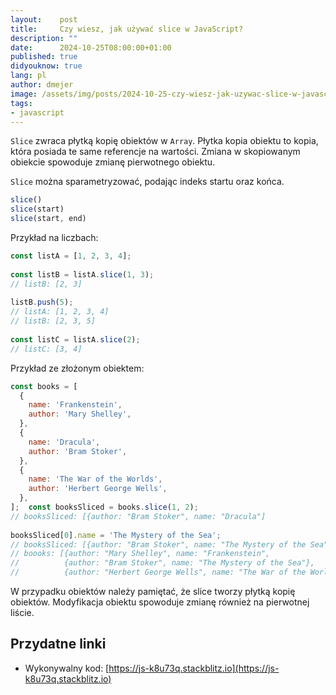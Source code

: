 ```yaml
---
layout:    post
title:     Czy wiesz, jak używać slice w JavaScript?
description: ""
date:      2024-10-25T08:00:00+01:00
published: true
didyouknow: true
lang: pl
author: dmejer
image: /assets/img/posts/2024-10-25-czy-wiesz-jak-uzywac-slice-w-javascript/thumbnail.webp
tags:
- javascript
---
```

`Slice` zwraca płytką kopię obiektów w `Array`. Płytka kopia obiektu to kopia, która posiada te same referencje na wartości. Zmiana w skopiowanym obiekcie spowoduje zmianę pierwotnego obiektu.

`Slice` można sparametryzować, podając indeks startu oraz końca.
```javascript
slice()
slice(start)
slice(start, end)
```

Przykład na liczbach:
```javascript
const listA = [1, 2, 3, 4];
 
const listB = listA.slice(1, 3);
// listB: [2, 3]
 
listB.push(5);
// listA: [1, 2, 3, 4]
// listB: [2, 3, 5]
 
const listC = listA.slice(2);
// listC: [3, 4]
```

Przykład ze złożonym obiektem:
```javascript
const books = [
  {
    name: 'Frankenstein',
    author: 'Mary Shelley',
  },
  {
    name: 'Dracula',
    author: 'Bram Stoker',
  },
  {
    name: 'The War of the Worlds',
    author: 'Herbert George Wells',
  },
];  const booksSliced = books.slice(1, 2);
// booksSliced: [{author: "Bram Stoker", name: "Dracula"]
 
booksSliced[0].name = 'The Mystery of the Sea';
// booksSliced: [{author: "Bram Stoker", name: "The Mystery of the Sea"]
// boooks: [{author: "Mary Shelley", name: "Frankenstein",
//          {author: "Bram Stoker", name: "The Mystery of the Sea"},
//          {author: "Herbert George Wells", name: "The War of the Worlds"}]
```

W przypadku obiektów należy pamiętać, że slice tworzy płytką kopię obiektów. Modyfikacja obiektu spowoduje zmianę również na pierwotnej liście.

## Przydatne linki
- Wykonywalny kod: [https://js-k8u73q.stackblitz.io](https://js-k8u73q.stackblitz.io)